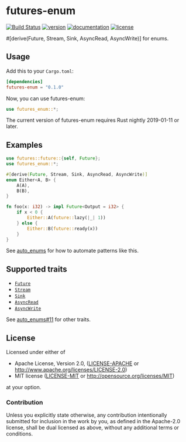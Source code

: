 # futures-enum

[![Build Status](https://travis-ci.com/taiki-e/futures-enum.svg?branch=master)](https://travis-ci.com/taiki-e/futures-enum)
[![version](https://img.shields.io/crates/v/futures-enum.svg)](https://crates.io/crates/futures-enum/)
[![documentation](https://docs.rs/futures-enum/badge.svg)](https://docs.rs/futures-enum/)
[![license](https://img.shields.io/crates/l/futures-enum.svg)](https://crates.io/crates/futures-enum/)

\#\[derive(Future, Stream, Sink, AsyncRead, AsyncWrite)\] for enums.

## Usage

Add this to your `Cargo.toml`:

```toml
[dependencies]
futures-enum = "0.1.0"
```

Now, you can use futures-enum:

```rust
use futures_enum::*;
```

The current version of futures-enum requires Rust nightly 2019-01-11 or later.

## Examples

```rust
use futures::future::{self, Future};
use futures_enum::*;

#[derive(Future, Stream, Sink, AsyncRead, AsyncWrite)]
enum Either<A, B> {
    A(A),
    B(B),
}

fn foo(x: i32) -> impl Future<Output = i32> {
    if x < 0 {
        Either::A(future::lazy(|_| 1))
    } else {
        Either::B(future::ready(x))
    }
}
```

See [auto_enums](https://github.com/taiki-e/auto_enums) for how to automate patterns like this.

## Supported traits

* [`Future`](https://doc.rust-lang.org/std/future/trait.Future.html)
* [`Stream`](https://rust-lang-nursery.github.io/futures-api-docs/0.3.0-alpha.12/futures/stream/trait.Stream.html)
* [`Sink`](https://rust-lang-nursery.github.io/futures-api-docs/0.3.0-alpha.12/futures/sink/trait.Sink.html)
* [`AsyncRead`](https://rust-lang-nursery.github.io/futures-api-docs/0.3.0-alpha.12/futures/io/trait.AsyncRead.html)
* [`AsyncWrite`](https://rust-lang-nursery.github.io/futures-api-docs/0.3.0-alpha.12/futures/io/trait.AsyncWrite.html)

See [auto_enums#11](https://github.com/taiki-e/auto_enums/issues/11) for other traits.

## License

Licensed under either of

* Apache License, Version 2.0, ([LICENSE-APACHE](LICENSE-APACHE) or <http://www.apache.org/licenses/LICENSE-2.0>)
* MIT license ([LICENSE-MIT](LICENSE-MIT) or <http://opensource.org/licenses/MIT>)

at your option.

### Contribution

Unless you explicitly state otherwise, any contribution intentionally submitted for inclusion in the work by you, as defined in the Apache-2.0 license, shall be dual licensed as above, without any additional terms or conditions.
